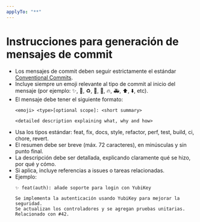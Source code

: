```yaml
---
applyTo: "**"
---
```


# Instrucciones para generación de mensajes de commit

- Los mensajes de commit deben seguir estrictamente el estándar [Conventional Commits](https://www.conventionalcommits.org/).
- Incluye siempre un emoji relevante al tipo de commit al inicio del mensaje (por ejemplo: ✨, 🐛, ♻️, 🚀, 📝, 🔥, 🚑️, ⬆️, ⬇️, etc).
- El mensaje debe tener el siguiente formato:
  ```
  <emoji> <type>[optional scope]: <short summary>
  
  <detailed description explaining what, why and how>
  ```
- Usa los tipos estándar: feat, fix, docs, style, refactor, perf, test, build, ci, chore, revert.
- El resumen debe ser breve (máx. 72 caracteres), en minúsculas y sin punto final.
- La descripción debe ser detallada, explicando claramente qué se hizo, por qué y cómo.
- Si aplica, incluye referencias a issues o tareas relacionadas.
- Ejemplo:
  ```
  ✨ feat(auth): añade soporte para login con YubiKey

  Se implementa la autenticación usando YubiKey para mejorar la seguridad. 
  Se actualizan los controladores y se agregan pruebas unitarias. Relacionado con #42.
  ```
